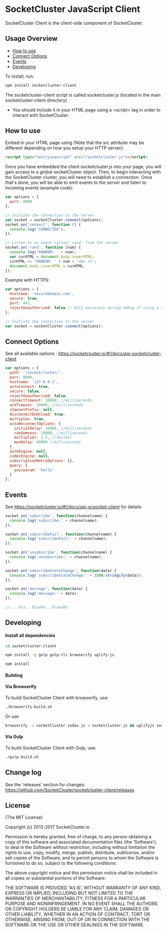 SocketCluster JavaScript Client
======

SocketCluster Client is the client-side component of SocketCluster.

## Usage Overview

* [How to use](https://github.com/SocketCluster/socketcluster-client#how-to-use)
* [Connect Options](https://github.com/SocketCluster/socketcluster-client#connection-options)
* [Events](https://github.com/SocketCluster/socketcluster-client#events)
* [Developing](https://github.com/SocketCluster/socketcluster-client#developing)

To install, run:

```bash
npm install socketcluster-client
```

The socketcluster-client script is called socketcluster.js (located in the main socketcluster-client directory)
- You should include it in your HTML page using a &lt;script&gt; tag in order to interact with SocketCluster.

## How to use

Embed in your HTML page using (Note that the src attribute may be different depending on how you setup your HTTP server):

```html
<script type="text/javascript" src="/socketcluster.js"></script>
```

Once you have embedded the client socketcluster.js into your page, you will gain access to a global socketCluster object.
Then, to begin interacting with the SocketCluster cluster, you will need to establish a connection.
Once that's done, you will be able to emit events to the server and listen to incoming events (example code):

```js
var options = {
  port: 8000
};
```

```js
// Initiate the connection to the server
var socket = socketCluster.connect(options);
socket.on('connect', function () {
  console.log('CONNECTED');
});

// Listen to an event called 'rand' from the server
socket.on('rand', function (num) {
  console.log('RANDOM: ' + num);
  var curHTML = document.body.innerHTML;
  curHTML += 'RANDOM: ' + num + '<br />';
  document.body.innerHTML = curHTML;
});
```

Example with HTTPS:

```js
var options = {
  hostname: 'securedomain.com',
  secure: true,
  port: 443,
  rejectUnauthorized: false // Only necessary during debug if using a self-signed certificate
};
```

```js
// Initiate the connection to the server
var socket = socketCluster.connect(options);
```

## Connect Options

See all available options : https://socketcluster.io/#!/docs/api-socketcluster-client

```js
var options = {
  path: '/socketcluster/',
  port: 8000,
  hostname: '127.0.0.1',
  autoConnect: true,
  secure: false,
  rejectUnauthorized: false,
  connectTimeout: 10000, //milliseconds
  ackTimeout: 10000, //milliseconds
  channelPrefix: null,
  disconnectOnUnload: true,
  multiplex: true,
  autoReconnectOptions: {
    initialDelay: 10000, //milliseconds
    randomness: 10000, //milliseconds
    multiplier: 1.5, //decimal
    maxDelay: 60000 //milliseconds
  },
  authEngine: null,
  codecEngine: null,
  subscriptionRetryOptions: {},
  query: {
    yourparam: 'hello'
  }
};
```

## Events

See https://socketcluster.io/#!/docs/api-scsocket-client for details

```js
socket.on('subscribe', function(channelname) {
  console.log('subscribe:' + channelname);
});

socket.on('subscribeFail', function(channelname) {
  console.log('subscribeFail:' + channelname);
});

socket.on('unsubscribe', function(channelname) {
  console.log('unsubscribe:' + channelname);
});

socket.on('subscribeStateChange', function(data) {
  console.log('subscribeStateChange:' + JSON.stringify(data));
});

socket.on('message', function(data) {
  console.log('message:' + data);
});

//... bla.. blaahh.. blaaahh
```

## Developing

#### Install all dependencies

```bash
cd socketcluster-client

npm install -g gulp gulp-cli browserify uglify-js

npm install
```

#### Building

#### Via Browserify

To build SocketCluster Client with browserify, use:

```bash
./browserify-build.sh
```

Or use

```bash
browserify -s socketCluster index.js > socketcluster.js && uglifyjs socketcluster.js -o socketcluster.min.js
```

#### Via Gulp

To build SocketCluster Client with Gulp, use:

```bash
./gulp-build.sh
```

## Change log

See the 'releases' section for changes: https://github.com/SocketCluster/socketcluster-client/releases

## License

(The MIT License)

Copyright (c) 2013-2017 SocketCluster.io

Permission is hereby granted, free of charge, to any person obtaining a copy of this software and associated documentation files (the 'Software'), to deal in the Software without restriction, including without limitation the rights to use, copy, modify, merge, publish, distribute, sublicense, and/or sell copies of the Software, and to permit persons to whom the Software is furnished to do so, subject to the following conditions:

The above copyright notice and this permission notice shall be included in all copies or substantial portions of the Software.

THE SOFTWARE IS PROVIDED 'AS IS', WITHOUT WARRANTY OF ANY KIND, EXPRESS OR IMPLIED, INCLUDING BUT NOT LIMITED TO THE WARRANTIES OF MERCHANTABILITY, FITNESS FOR A PARTICULAR PURPOSE AND NONINFRINGEMENT. IN NO EVENT SHALL THE AUTHORS OR COPYRIGHT HOLDERS BE LIABLE FOR ANY CLAIM, DAMAGES OR OTHER LIABILITY, WHETHER IN AN ACTION OF CONTRACT, TORT OR OTHERWISE, ARISING FROM, OUT OF OR IN CONNECTION WITH THE SOFTWARE OR THE USE OR OTHER DEALINGS IN THE SOFTWARE.
